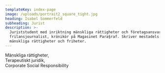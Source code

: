 ```yaml
---
templateKey: index-page
image: /uploads/portrait2_square_tight.jpg
heading: Isabel Sommerfeld
subheading: Jurist
description: >-
  Juriststudent med inriktning mänskliga rättigheter och företagsansvar,
  frilansjournalist, krönikör på Magasinet Para§raf. Skriver mestadels om
  mänskliga rättigheter och friheter.
---
```

Mänskliga rättigheter, \
Terapeutiskt juridik, \
Corporate Social Responsibility
